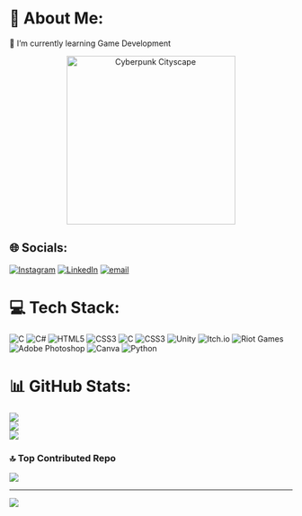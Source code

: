 # 💫 About Me:
🌱 I’m currently learning Game Development<br>

 <p align="center">
     <img src="https://media.tenor.com/IHdlTRsmcS4AAAAC/cyberpunk.gif" alt="Cyberpunk Cityscape" width="300"/>
 </p>

## 🌐 Socials:
[![Instagram](https://img.shields.io/badge/Instagram-%23E4405F.svg?logo=Instagram&logoColor=white)](https://instagram.com/om_mittal17) [![LinkedIn](https://img.shields.io/badge/LinkedIn-%230077B5.svg?logo=linkedin&logoColor=white)](https://linkedin.com/in/om-mittal-ab0974324) [![email](https://img.shields.io/badge/Email-D14836?logo=gmail&logoColor=white)](mailto:om040806mittal@gmail.com) 

# 💻 Tech Stack:
![C](https://img.shields.io/badge/c-%2300599C.svg?style=for-the-badge&logo=c&logoColor=white) ![C#](https://img.shields.io/badge/c%23-%23239120.svg?style=for-the-badge&logo=csharp&logoColor=white) ![HTML5](https://img.shields.io/badge/html5-%23E34F26.svg?style=for-the-badge&logo=html5&logoColor=white) ![CSS3](https://img.shields.io/badge/css3-%231572B6.svg?style=for-the-badge&logo=css3&logoColor=white) ![C](https://img.shields.io/badge/c-%2300599C.svg?style=for-the-badge&logo=c&logoColor=white) ![CSS3](https://img.shields.io/badge/css3-%231572B6.svg?style=for-the-badge&logo=css3&logoColor=white) ![Unity](https://img.shields.io/badge/unity-%23000000.svg?style=for-the-badge&logo=unity&logoColor=white) ![Itch.io](https://img.shields.io/badge/Itch-%23FF0B34.svg?style=for-the-badge&logo=Itch.io&logoColor=white) ![Riot Games](https://img.shields.io/badge/riotgames-D32936.svg?style=for-the-badge&logo=riotgames&logoColor=white) ![Adobe Photoshop](https://img.shields.io/badge/adobe%20photoshop-%2331A8FF.svg?style=for-the-badge&logo=adobe%20photoshop&logoColor=white) ![Canva](https://img.shields.io/badge/Canva-%2300C4CC.svg?style=for-the-badge&logo=Canva&logoColor=white) ![Python](https://img.shields.io/badge/python-3670A0?style=for-the-badge&logo=python&logoColor=ffdd54)
# 📊 GitHub Stats:
![](https://github-readme-stats.vercel.app/api?username=Om-Mittal486&theme=dark&hide_border=false&include_all_commits=false&count_private=false)<br/>
![](https://nirzak-streak-stats.vercel.app/?user=Om-Mittal486&theme=dark&hide_border=false)<br/>
![](https://github-readme-stats.vercel.app/api/top-langs/?username=Om-Mittal486&theme=dark&hide_border=false&include_all_commits=false&count_private=false&layout=compact)

### 🔝 Top Contributed Repo
![](https://github-contributor-stats.vercel.app/api?username=Om-Mittal486&limit=5&theme=dark&combine_all_yearly_contributions=true)

---
[![](https://visitcount.itsvg.in/api?id=Om-Mittal486&icon=0&color=0)](https://visitcount.itsvg.in)

<!-- Proudly created with GPRM ( https://gprm.itsvg.in ) -->

